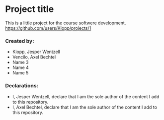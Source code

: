 # Project title
This is a little project for the course softwere development.
https://github.com/users/Kiopp/projects/1
### Created by:
- Kiopp, Jesper Wentzell
- Vencilo, Axel Bechtel
- Name 3
- Name 4
- Name 5

### Declarations:
- I, Jesper Wentzell, declare that I am the sole author of the content I add to this repository.
- I, Axel Bechtel, declare that I am the sole author of the content I add to this repository.
